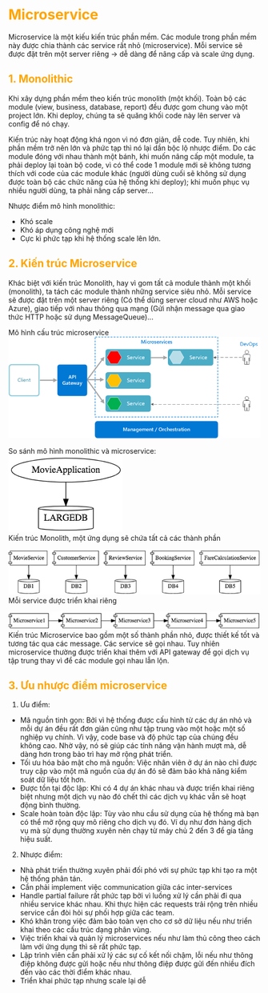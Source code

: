 <h1 style="color:orange">Microservice</h1>
Microservice là một kiếu kiến trúc phần mềm. Các module trong phần mềm này được chia thành các service rất nhỏ (microservice). Mỗi service sẽ được đặt trên một server riêng -> dễ dàng để nâng cấp và scale ứng dụng.
<h2 style="color:orange">1. Monolithic</h2>
Khi xây dựng phần mềm theo kiến trúc monolith (một khối). Toàn bộ các module (view, business, database, report) đều được gom chung vào một project lớn. Khi deploy, chúng ta sẽ quăng khối code này lên server và config để nó chạy.

Kiến trúc này hoạt động khá ngon vì nó đơn giản, dễ code. Tuy nhiên, khi phần mềm trở nên lớn và phức tạp thì nó lại dần bộc lộ nhược điểm. Do các module đóng với nhau thành một bánh, khi muốn nâng cấp một module, ta phải deploy lại toàn bộ code, vì có thể code 1 module mới sẽ không tương thích với code của các module khác (người dùng cuối sẽ không sử dụng được toàn bộ các chức năng của hệ thống khi deploy); khi muốn phục vụ nhiều người dùng, ta phải nâng cấp server...

Nhược điểm mô hình monolithic:
- Khó scale
- Khó áp dụng công nghệ mới
- Cực kì phức tạp khi hệ thống scale lên lớn.
<h2 style="color:orange">2. Kiến trúc Microservice</h2>
Khác biệt với kiến trúc Monolith, hay vì gom tất cả module thành một khối (monolith), ta tách các module thành những service siêu nhỏ. Mỗi service sẽ được đặt trên một server riêng (Có thể dùng server cloud như AWS hoặc Azure), giao tiếp với nhau thông qua mạng (Gửi nhận message qua giao thức HTTP hoặc sử dụng MessageQueue)...

Mô hình cấu trúc microservice
![microservice1](../img/microservice1.png)<br>

So sánh mô hình monolithic và microservice:<br>
![microservice2](../img/microservice2.png)<br>
Kiến trúc Monolith, một ứng dụng sẽ chứa tất cả các thành phần<br>

![microservice3](../img/microservice3.png)<br>
Mỗi service được triển khai riêng<br>

![microservice4](../img/microservice4.png)<br>
Kiến trúc Microservice bao gồm một số thành phần nhỏ, được thiết kế tốt và tương tác qua các message. Các service sẽ gọi nhau. Tuy nhiên microservice thường được triển khai thêm với API gateway để gọi dịch vụ tập trung thay vì để các module gọi nhau lẫn lộn.

<h2 style="color:orange">3. Ưu nhược điểm microservice</h2>

1. Ưu điểm:
- Mã nguồn tinh gọn: Bởi vì hệ thống được cấu hình từ các dự án nhỏ và mỗi dự án đều rất đơn giản cũng như tập trung vào một hoặc một số nghiệp vụ chính. Vì vậy, code base và độ phức tạp của chúng đều không cao. Nhờ vậy, nó sẽ giúp các tính năng vận hành mượt mà, dễ dàng hơn trong bảo trì hay mở rộng phát triển.
- Tối ưu hóa bảo mật cho mã nguồn: Việc nhân viên ở dự án nào chỉ được truy cập vào một mã nguồn của dự án đó sẽ đảm bảo khả năng kiểm soát dữ liệu tốt hơn.
- Được tồn tại độc lập: Khi có 4 dự án khác nhau và được triển khai riêng biệt nhưng một dịch vụ nào đó chết thì các dịch vụ khác vẫn sẽ hoạt động bình thường.
- Scale hoàn toàn độc lập: Tùy vào nhu cầu sử dụng của hệ thống mà bạn có thể mở rộng quy mô riêng cho dịch vụ đó. Ví dụ như đơn hàng dịch vụ mà sử dụng thường xuyên nên chạy từ máy chủ 2 đến 3 để gia tăng hiệu suất.
2. Nhược điểm:
- Nhà phát triển thường xuyên phải đối phó với sự phức tạp khi tạo ra một hệ thống phân tán. 
- Cần phải implement việc communication giữa các inter-services
- Handle partial failure rất phức tạp bởi vì luồng xử lý cần phải đi qua nhiều service khác nhau. 
Khi thực hiện các requests trải rộng trên nhiều service cần đòi hỏi sự phối hợp giữa các team. 
- Khó khăn trong việc đảm bảo toàn vẹn cho cơ sở dữ liệu nếu như triển khai theo các cấu trúc dạng phân vùng. 
- Việc triển khai và quản lý microservices nếu như làm thủ công theo cách làm với ứng dụng thì sẽ rất phức tạp.
- Lập trình viên cần phải xử lý các sự cố kết nối chậm, lỗi nếu như thông điệp không được gửi hoặc nếu như thông điệp được gửi đến nhiều đích đến vào các thời điểm khác nhau. 
- Triển khai phức tạp nhưng scale lại dễ